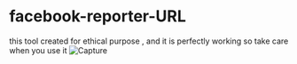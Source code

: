 # facebook-reporter-URL
this tool created for ethical purpose , and it is perfectly working so take care when you use it
![Capture](https://user-images.githubusercontent.com/93038433/190832249-8bbf42f4-1c78-4129-ae2b-f4d70991b057.PNG)
